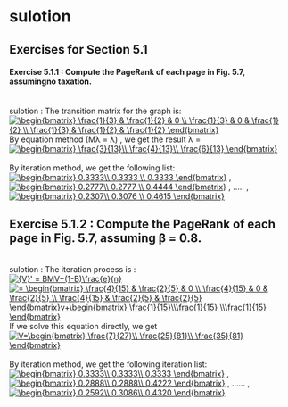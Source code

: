 # sulotion<br>
## Exercises for Section 5.1
#### Exercise 5.1.1 : Compute the PageRank of each page in Fig. 5.7, assumingno taxation. 
<br> sulotion : The transition matrix for the graph is: <br>  <a href="https://www.codecogs.com/eqnedit.php?latex=\begin{bmatrix}&space;\frac{1}{3}&space;&&space;\frac{1}{2}&space;&&space;0&space;\\&space;\frac{1}{3}&space;&&space;0&space;&&space;\frac{1}{2}&space;\\&space;\frac{1}{3}&space;&&space;\frac{1}{2}&space;&&space;\frac{1}{2}&space;\end{bmatrix}" target="_blank"><img src="https://latex.codecogs.com/gif.latex?\begin{bmatrix}&space;\frac{1}{3}&space;&&space;\frac{1}{2}&space;&&space;0&space;\\&space;\frac{1}{3}&space;&&space;0&space;&&space;\frac{1}{2}&space;\\&space;\frac{1}{3}&space;&&space;\frac{1}{2}&space;&&space;\frac{1}{2}&space;\end{bmatrix}" title="\begin{bmatrix} \frac{1}{3} & \frac{1}{2} & 0 \\ \frac{1}{3} & 0 & \frac{1}{2} \\ \frac{1}{3} & \frac{1}{2} & \frac{1}{2} \end{bmatrix}" /></a>
<br> By equation method (Mλ = λ) , we get the result λ = <a href="https://www.codecogs.com/eqnedit.php?latex=\begin{bmatrix}&space;\frac{3}{13}\\&space;\frac{4}{13}\\&space;\frac{6}{13}&space;\end{bmatrix}" target="_blank"><img src="https://latex.codecogs.com/gif.latex?\begin{bmatrix}&space;\frac{3}{13}\\&space;\frac{4}{13}\\&space;\frac{6}{13}&space;\end{bmatrix}" title="\begin{bmatrix} \frac{3}{13}\\ \frac{4}{13}\\ \frac{6}{13} \end{bmatrix}" /></a>  
<br> By iteration method, we get the following list: <br> <a href="https://www.codecogs.com/eqnedit.php?latex=\begin{bmatrix}&space;0.3333\\&space;0.3333&space;\\&space;0.3333&space;\end{bmatrix}" target="_blank"><img src="https://latex.codecogs.com/gif.latex?\begin{bmatrix}&space;0.3333\\&space;0.3333&space;\\&space;0.3333&space;\end{bmatrix}" title="\begin{bmatrix} 0.3333\\ 0.3333 \\ 0.3333 \end{bmatrix}" /></a>  ,  <a href="https://www.codecogs.com/eqnedit.php?latex=\begin{bmatrix}&space;0.2777\\&space;0.2777&space;\\&space;0.4444&space;\end{bmatrix}" target="_blank"><img src="https://latex.codecogs.com/gif.latex?\begin{bmatrix}&space;0.2777\\&space;0.2777&space;\\&space;0.4444&space;\end{bmatrix}" title="\begin{bmatrix} 0.2777\\ 0.2777 \\ 0.4444 \end{bmatrix}" /></a>    ,   .....  ,  <a href="https://www.codecogs.com/eqnedit.php?latex=\begin{bmatrix}&space;0.2307\\&space;0.3076&space;\\&space;0.4615&space;\end{bmatrix}" target="_blank"><img src="https://latex.codecogs.com/gif.latex?\begin{bmatrix}&space;0.2307\\&space;0.3076&space;\\&space;0.4615&space;\end{bmatrix}" title="\begin{bmatrix} 0.2307\\ 0.3076 \\ 0.4615 \end{bmatrix}" /></a>  
## Exercise 5.1.2 : Compute the PageRank of each page in Fig. 5.7, assuming β = 0.8. 
<br> sulotion : The iteration process is : <br> <a href="https://www.codecogs.com/eqnedit.php?latex={V}'&space;=&space;BMV&plus;(1-B)\frac{e}{n}" target="_blank"><img src="https://latex.codecogs.com/gif.latex?{V}'&space;=&space;BMV&plus;(1-B)\frac{e}{n}" title="{V}' = BMV+(1-B)\frac{e}{n}" /></a>   <br> <a href="https://www.codecogs.com/eqnedit.php?latex==&space;\begin{bmatrix}&space;\frac{4}{15}&space;&&space;\frac{2}{5}&space;&&space;0&space;\\&space;\frac{4}{15}&space;&&space;0&space;&&space;\frac{2}{5}&space;\\&space;\frac{4}{15}&space;&&space;\frac{2}{5}&space;&&space;\frac{2}{5}&space;\end{bmatrix}v&plus;\begin{bmatrix}&space;\frac{1}{15}\\\frac{1}{15}&space;\\\frac{1}{15}&space;\end{bmatrix}" target="_blank"><img src="https://latex.codecogs.com/gif.latex?=&space;\begin{bmatrix}&space;\frac{4}{15}&space;&&space;\frac{2}{5}&space;&&space;0&space;\\&space;\frac{4}{15}&space;&&space;0&space;&&space;\frac{2}{5}&space;\\&space;\frac{4}{15}&space;&&space;\frac{2}{5}&space;&&space;\frac{2}{5}&space;\end{bmatrix}v&plus;\begin{bmatrix}&space;\frac{1}{15}\\\frac{1}{15}&space;\\\frac{1}{15}&space;\end{bmatrix}" title="= \begin{bmatrix} \frac{4}{15} & \frac{2}{5} & 0 \\ \frac{4}{15} & 0 & \frac{2}{5} \\ \frac{4}{15} & \frac{2}{5} & \frac{2}{5} \end{bmatrix}v+\begin{bmatrix} \frac{1}{15}\\\frac{1}{15} \\\frac{1}{15} \end{bmatrix}" /></a>
<br> If we solve this equation directly, we get <a href="https://www.codecogs.com/eqnedit.php?latex=V=\begin{bmatrix}&space;\frac{7}{27}\\&space;\frac{25}{81}\\&space;\frac{35}{81}&space;\end{bmatrix}" target="_blank"><img src="https://latex.codecogs.com/gif.latex?V=\begin{bmatrix}&space;\frac{7}{27}\\&space;\frac{25}{81}\\&space;\frac{35}{81}&space;\end{bmatrix}" title="V=\begin{bmatrix} \frac{7}{27}\\ \frac{25}{81}\\ \frac{35}{81} \end{bmatrix}" /></a>  
<br> By iteration method, we get the following iteration list: <a href="https://www.codecogs.com/eqnedit.php?latex=\begin{bmatrix}&space;0.3333\\&space;0.3333\\&space;0.3333&space;\end{bmatrix}" target="_blank"><img src="https://latex.codecogs.com/gif.latex?\begin{bmatrix}&space;0.3333\\&space;0.3333\\&space;0.3333&space;\end{bmatrix}" title="\begin{bmatrix} 0.3333\\ 0.3333\\ 0.3333 \end{bmatrix}" /></a>   , <a href="https://www.codecogs.com/eqnedit.php?latex=\begin{bmatrix}&space;0.2888\\&space;0.2888\\&space;0.4222&space;\end{bmatrix}" target="_blank"><img src="https://latex.codecogs.com/gif.latex?\begin{bmatrix}&space;0.2888\\&space;0.2888\\&space;0.4222&space;\end{bmatrix}" title="\begin{bmatrix} 0.2888\\ 0.2888\\ 0.4222 \end{bmatrix}" /></a> , ...... ,  <a href="https://www.codecogs.com/eqnedit.php?latex=\begin{bmatrix}&space;0.2592\\&space;0.3086\\&space;0.4320&space;\end{bmatrix}" target="_blank"><img src="https://latex.codecogs.com/gif.latex?\begin{bmatrix}&space;0.2592\\&space;0.3086\\&space;0.4320&space;\end{bmatrix}" title="\begin{bmatrix} 0.2592\\ 0.3086\\ 0.4320 \end{bmatrix}" /></a>   
